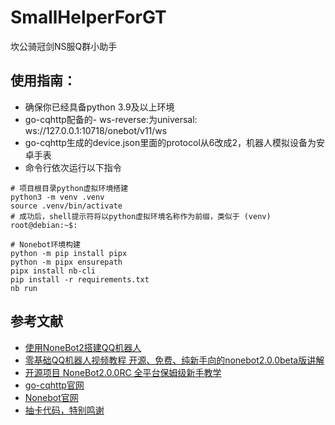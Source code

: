 # SmallHelperForGT
坎公骑冠剑NS服Q群小助手

## 使用指南：
+ 确保你已经具备python 3.9及以上环境
+ go-cqhttp配备的- ws-reverse:为universal: ws://127.0.0.1:10718/onebot/v11/ws
+ go-cqhttp生成的device.json里面的protocol从6改成2，机器人模拟设备为安卓手表
+ 命令行依次运行以下指令
~~~
# 项目根目录python虚拟环境搭建
python3 -m venv .venv
source .venv/bin/activate
# 成功后，shell提示符将以python虚拟环境名称作为前缀，类似于 (venv) root@debian:~$:

# Nonebot环境构建
python -m pip install pipx
python -m pipx ensurepath
pipx install nb-cli
pip install -r requirements.txt
nb run
~~~

## 参考文献
+ [使用NoneBot2搭建QQ机器人](https://www.zhihu.com/column/c_1375057475469656064)
+ [零基础QQ机器人视频教程 开源、免费、纯新手向的nonebot2.0.0beta版讲解](https://www.bilibili.com/video/BV1aZ4y1f7e2) 
+ [开源项目 NoneBot2.0.0RC 全平台保姆级新手教学](https://www.bilibili.com/video/BV1984y1b7JY)
+ [go-cqhttp官网](https://docs.go-cqhttp.org/)
+ [Nonebot官网](https://v2.nonebot.dev/)
+ [抽卡代码，特别鸣谢](https://github.com/HibiKier/nonebot_plugin_gamedraw)
